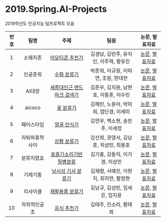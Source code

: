 # 2019.Spring.AI-Projects
2019학년도 인공지능 텀프로젝트 모음


번호 | 팀명 | 주제 | 팀원 | 논문, 발표자료 | 
:--: | :--: | :--: | :--: | :--: | 
1 | 소웨지존 | [이모티콘 추천기](https://github.com/sejongresearch/EmojiRecommand) | 김경남, 김민주, 유지인, 이주혁, 황유진 | [논문](https://github.com/sejongresearch/EmojiRecommend/files/3319035/default.pdf), [발표자료](https://docs.google.com/presentation/d/1vxVN929AROXwZqxRFx3-4DvX7_vZiYLV/edit#slide=id.p1) | 
2 | 인공준희 | [수화 분류기](https://github.com/sejongresearch/2019.Spring.AI.Projects/files/3320046/ASLC.American.Sign.Language.Classification_Team.pdf) | 박준희, 이규원, 이미연, 조원, 한대찬 | [논문](https://github.com/Jo-won/Me-Mo/files/3319258/ASLC.American.Sign.Language.Classification_.pdf), [발표자료](https://github.com/Jo-won/Me-Mo/files/3319247/submit.pptx) | 
3 | AI대장 | [세종대인근 랜드마크 검색기](https://github.com/sejongresearch/LandmarkRetrieval) | 김준우, 김지원, 남현호, 이동훈, 이수민 | [논문](https://github.com/sejongresearch/LandmarkRetrieval/blob/master/AI_Final.pdf), [발표자료](https://github.com/sejongresearch/LandmarkRetrieval/files/3319041/AI.pptx) 
4 | aicoco | [꽃 분류기](https://github.com/sejongresearch/FlowerClassification) | 김해린, 노윤아, 박미희, 엄단경, 이세미 | [논문](https://github.com/sejongresearch/FlowerClassification/blob/master/%EB%85%BC%EB%AC%B8.pdf), [발표자료](https://github.com/sejongresearch/FlowerClassification/blob/master/%EC%9D%B8%EA%B3%B5%EC%A7%80%EB%8A%A5%20PPT%20%EB%B0%9C%ED%91%9C%EC%9A%A91.ppt) | 
5 | 페이스타임 | [얼굴 인식기](https://github.com/sejongresearch/FaceIdentification) | 김연우, 백소현, 송민주, 이세정 | [논문](https://github.com/sejongresearch/FaceIdentification/blob/master/%EC%9D%B8%EA%B3%B5%EC%A7%80%EB%8A%A5%20%ED%85%80%ED%94%84%EB%A1%9C%EC%A0%9D%ED%8A%B8_Facetime%20%EC%B5%9C%EC%A2%85%20%EB%85%BC%EB%AC%B8.pdf), [발표자료](https://github.com/sejongresearch/FaceIdentification/blob/master/%ED%8E%98%EC%9D%B4%EC%8A%A4%ED%83%80%EC%9E%84%20ppt.pptx) | 
6 | 자퇴와휴학사이 | [상황 분류기](https://github.com/sejongresearch/SituationClassifier) | 강산희, 권영서, 김남훈, 위성민, 최용호| [논문](https://github.com/sejongresearch/SituationClassifier/blob/master/%EB%B3%B4%ED%96%89%EC%9E%90%EB%A5%BC_%EC%9C%84%ED%95%9C_%EC%9E%A5%EC%95%A0%EB%AC%BC_%EC%9C%84%ED%97%98%EB%8F%84_%EB%B6%84%EB%A5%98%EA%B8%B0_%EC%97%B0%EA%B5%AC.pdf), [발표자료](https://drive.google.com/file/d/12MXcc1t8vGPjQFWNhLX-h3dCDu7KwUGf/view) | 
7 | 분류지렸죠 | [호흡기소리기반 질병분류](https://github.com/sejongresearch/RespiratoryDiseasesClassification) | 김기홍, 김동익, 이가경, 이상민 | [논문](https://github.com/sejongresearch/Greatest-Classify-Group/blob/master/%ED%98%B8%ED%9D%A1%EA%B8%B0%20%EC%86%8C%EB%A6%AC%20%EB%B6%84%EC%84%9D%EC%9D%84%20%ED%86%B5%ED%95%9C%20%EC%A7%88%EB%B3%91%EC%9C%A0%EB%AC%B4%20%ED%8C%90%EB%8B%A8%EA%B3%BC%2C%20%EC%A7%88%EB%B3%91%EB%B6%84%EB%A5%98_%EB%B3%B4%EA%B3%A0%EC%84%9C.pdf), [발표자료](https://github.com/sejongresearch/Greatest-Classify-Group/blob/master/AI_%ED%98%B8%ED%9D%A1%EA%B8%B0%EB%B6%84%EC%84%9D%EC%9D%84%20%ED%86%B5%ED%95%9C%20%EC%A7%88%EB%B3%91%20%EB%B6%84%EB%A5%98_7%EC%A1%B0_%EB%B6%84%EB%A5%98%EC%A7%80%EB%A0%B8%EC%A1%B0_%EB%B0%9C%ED%91%9C%EC%9E%90%EB%A3%8C.pdf) | 
8 | 기레기통 | [낚시성 기사 분류기](https://github.com/sejongresearch/ClickbaitClassifier) | 김재형, 서예진, 이현지, 최지연, 황정현 | [논문](https://github.com/sejongresearch/ClickbaitClassifier/blob/master/%E1%84%80%E1%85%B5%E1%84%85%E1%85%A6%E1%84%80%E1%85%B5%E1%84%90%E1%85%A9%E1%86%BC%20%E1%84%82%E1%85%A9%E1%86%AB%E1%84%86%E1%85%AE%E1%86%AB.pdf), [발표자료](https://github.com/sejongresearch/ClickbaitClassifier/blob/master/%EA%B8%B0%EB%A0%88%EA%B8%B0%ED%86%B5%20ppt.pptx) | 
9 | 리사이클| [재활용품 분류기](https://github.com/sejongresearch/RecycleClassification) | 김남규, 김성빈, 임세은, 임지윤 | [논문](https://github.com/sejongresearch/RecycleClassification/blob/master/%EC%9D%B8%EA%B3%B5%EC%A7%80%EB%8A%A5%20%EB%B3%B4%EA%B3%A0%EC%84%9C%20.pdf), [발표자료](https://github.com/sejongresearch/RecycleClassification/blob/master/ppt%20(1).pptx) | 
10 | 작위적인공조 | [음식 추천기](https://github.com/sejongresearch/FoodRecommender) | 김태주, 진소라, 황태희 | [논문](https://github.com/sejongresearch/FoodRecommender/blob/master/%EC%9E%91%EC%9C%84%EC%A0%81%EC%9D%B8%EA%B3%B5%EC%A1%B0%20%EB%85%BC%EB%AC%B8.pdf), [발표자료](https://github.com/sejongresearch/FoodRecommender/blob/master/%EC%9E%91%EC%9C%84%EC%A0%81%EC%9D%B8%EA%B3%B5%EC%A1%B0%20PPT.pdf) | 
